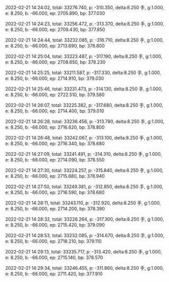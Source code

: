 2022-02-21 14:24:02, total: 33276.740, p: -310.350, delta:8.250 手, g:1.000, e: 8.250, b: -66.000, ep: 2705.890, bp: 377.030

2022-02-21 14:24:23, total: 33256.472, p: -313.370, delta:8.250 手, g:1.000, e: 8.250, b: -66.000, ep: 2709.430, bp: 377.850

2022-02-21 14:24:44, total: 33232.085, p: -316.710, delta:8.250 手, g:1.000, e: 8.250, b: -66.000, ep: 2713.690, bp: 378.800

2022-02-21 14:25:04, total: 33223.487, p: -317.190, delta:8.250 手, g:1.000, e: 8.250, b: -66.000, ep: 2708.650, bp: 378.230

2022-02-21 14:25:25, total: 33211.587, p: -317.330, delta:8.250 手, g:1.000, e: 8.250, b: -66.000, ep: 2714.910, bp: 379.030

2022-02-21 14:25:46, total: 33231.473, p: -314.130, delta:8.250 手, g:1.000, e: 8.250, b: -66.000, ep: 2722.510, bp: 379.580

2022-02-21 14:26:07, total: 33225.382, p: -317.680, delta:8.250 手, g:1.000, e: 8.250, b: -66.000, ep: 2714.400, bp: 379.010

2022-02-21 14:26:28, total: 33236.456, p: -313.780, delta:8.250 手, g:1.000, e: 8.250, b: -66.000, ep: 2716.620, bp: 378.800

2022-02-21 14:26:48, total: 33242.067, p: -313.100, delta:8.250 手, g:1.000, e: 8.250, b: -66.000, ep: 2716.340, bp: 378.680

2022-02-21 14:27:09, total: 33241.491, p: -314.310, delta:8.250 手, g:1.000, e: 8.250, b: -66.000, ep: 2714.090, bp: 378.550

2022-02-21 14:27:30, total: 33224.257, p: -315.840, delta:8.250 手, g:1.000, e: 8.250, b: -66.000, ep: 2715.680, bp: 378.940

2022-02-21 14:27:50, total: 33249.381, p: -312.850, delta:8.250 手, g:1.000, e: 8.250, b: -66.000, ep: 2716.590, bp: 378.680

2022-02-21 14:28:11, total: 33243.110, p: -312.920, delta:8.250 手, g:1.000, e: 8.250, b: -66.000, ep: 2714.200, bp: 378.390

2022-02-21 14:28:32, total: 33226.264, p: -317.300, delta:8.250 手, g:1.000, e: 8.250, b: -66.000, ep: 2715.420, bp: 379.090

2022-02-21 14:28:53, total: 33232.085, p: -314.670, delta:8.250 手, g:1.000, e: 8.250, b: -66.000, ep: 2718.210, bp: 379.110

2022-02-21 14:29:13, total: 33235.717, p: -313.420, delta:8.250 手, g:1.000, e: 8.250, b: -66.000, ep: 2715.140, bp: 378.570

2022-02-21 14:29:34, total: 33246.455, p: -311.860, delta:8.250 手, g:1.000, e: 8.250, b: -66.000, ep: 2711.420, bp: 377.910